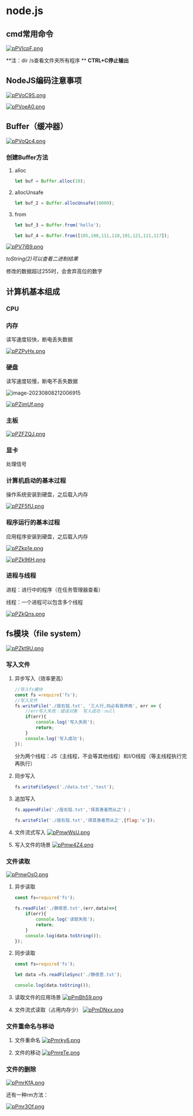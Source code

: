 # node.js

## cmd常用命令

<a href="https://imgse.com/i/pPVIcpF"><img src="https://s1.ax1x.com/2023/08/08/pPVIcpF.png" alt="pPVIcpF.png" border="0" /></a>

**注：dir /s查看文件夹所有程序 **
**CTRL+C停止输出**

## NodeJS编码注意事项

<a href="https://imgse.com/i/pPVoC9S"><img src="https://s1.ax1x.com/2023/08/08/pPVoC9S.png" alt="pPVoC9S.png" border="0" /></a>

<a href="https://imgse.com/i/pPVoeA0"><img src="https://s1.ax1x.com/2023/08/08/pPVoeA0.png" alt="pPVoeA0.png" border="0" /></a>

## Buffer（缓冲器）

<a href="https://imgse.com/i/pPVoQc4"><img src="https://s1.ax1x.com/2023/08/08/pPVoQc4.png" alt="pPVoQc4.png" border="0" /></a>

### 创建Buffer方法

1. alloc

   ```js
   let buf = Buffer.alloc(10);
   ```

2. allocUnsafe

   ```js
   let buf_2 = Buffer.allocUnsafe(10000);
   ```

3. from

   ```js
   let buf_3 = Buffer.from('hello');
   
   let buf_4 = Buffer.from([105,108,111,118,101,121,111,117]);
   ```

<a href="https://imgse.com/i/pPV7jB9"><img src="https://s1.ax1x.com/2023/08/08/pPV7jB9.png" alt="pPV7jB9.png" border="0" /></a>

*toString(2)可以查看二进制结果*

修改的数据超过255时，会舍弃高位的数字

## 计算机基本组成

### CPU

### 内存

读写速度较快，断电丢失数据

<a href="https://imgse.com/i/pPZPvHx"><img src="https://s1.ax1x.com/2023/08/08/pPZPvHx.png" alt="pPZPvHx.png" border="0" /></a>

### 硬盘

读写速度较慢，断电不丢失数据

![image-20230808212006915](C:\Users\bjwq_\AppData\Roaming\Typora\typora-user-images\image-20230808212006915.png)

<a href="https://imgse.com/i/pPZimUf"><img src="https://s1.ax1x.com/2023/08/08/pPZimUf.png" alt="pPZimUf.png" border="0" /></a>

### 主板

<a href="https://imgse.com/i/pPZFZQJ"><img src="https://s1.ax1x.com/2023/08/08/pPZFZQJ.png" alt="pPZFZQJ.png" border="0" /></a>

### 显卡

处理信号

### 计算机启动的基本过程

操作系统安装到硬盘，之后载入内存

<a href="https://imgse.com/i/pPZF5fU"><img src="https://s1.ax1x.com/2023/08/08/pPZF5fU.png" alt="pPZF5fU.png" border="0" /></a>

### 程序运行的基本过程

应用程序安装到硬盘，之后载入内存

<a href="https://imgse.com/i/pPZkp1e"><img src="https://s1.ax1x.com/2023/08/08/pPZkp1e.png" alt="pPZkp1e.png" border="0" /></a>

<a href="https://imgse.com/i/pPZk96H"><img src="https://s1.ax1x.com/2023/08/08/pPZk96H.png" alt="pPZk96H.png" border="0" /></a>

### 进程与线程

进程：进行中的程序（在任务管理器查看）

线程：一个进程可以包含多个线程

<a href="https://imgse.com/i/pPZkQns"><img src="https://s1.ax1x.com/2023/08/08/pPZkQns.png" alt="pPZkQns.png" border="0" /></a>

## fs模块（file system）

<a href="https://imgse.com/i/pPZkt9U"><img src="https://s1.ax1x.com/2023/08/08/pPZkt9U.png" alt="pPZkt9U.png" border="0" /></a>

### 写入文件

1. 异步写入（效率更高）

   ```js
   //导入fs模块
   const fs =require('fs');
   //写入文件
   fs.writeFile('./座右铭.txt', '三人行,则必有我师焉', err => {
       //err写入失败：错误对象  写入成功：null
       if(err){
           console.log('写入失败');
           return;
       }
       console.log('写入成功');
   });
   ```

   分为两个线程：JS（主线程，不会等其他线程）和I/O线程（等主线程执行完再执行）

2. 同步写入

   ```js
   fs.writeFileSync('./data.txt','test');
   ```


3. 追加写入

   ```js
   fs.appendFile('./座右铭.txt','择其善者而从之'）;
   ```

   ```js
   fs.writeFile('./座右铭.txt','择其善者而从之',{flag:'a'});
   ```


4. 文件流式写入
   <a href="https://imgse.com/i/pPmwWsU"><img src="https://s1.ax1x.com/2023/08/10/pPmwWsU.png" alt="pPmwWsU.png" border="0" /></a>

5. 写入文件的场景
   <a href="https://imgse.com/i/pPmw4Z4"><img src="https://s1.ax1x.com/2023/08/10/pPmw4Z4.png" alt="pPmw4Z4.png" border="0" /></a>

### 文件读取

<a href="https://imgse.com/i/pPmwOsO"><img src="https://s1.ax1x.com/2023/08/10/pPmwOsO.png" alt="pPmwOsO.png" border="0" /></a>

1. 异步读取

   ```js
   const fs=require('fs');
   
   fs.readFile('./静夜思.txt',(err,data)=>{
       if(err){
           console.log('读取失败');
           return;
       }
       console.log(data.toString());
   });
   
   ```

2. 同步读取

   ```js
   const fs=require('fs');
   
   let data =fs.readFileSync('./静夜思.txt');
   
   console.log(data.toString());
   ```

3. 读取文件的应用场景
   <a href="https://imgse.com/i/pPmBh59"><img src="https://s1.ax1x.com/2023/08/10/pPmBh59.png" alt="pPmBh59.png" border="0" /></a>

4. 文件流式读取（占用内存少）
   <a href="https://imgse.com/i/pPmDNxx"><img src="https://s1.ax1x.com/2023/08/10/pPmDNxx.png" alt="pPmDNxx.png" border="0" /></a>

### 文件重命名与移动

1. 文件重命名
   <a href="https://imgse.com/i/pPmrky6"><img src="https://s1.ax1x.com/2023/08/10/pPmrky6.png" alt="pPmrky6.png" border="0" /></a>

2. 文件的移动
   <a href="https://imgse.com/i/pPmreTe"><img src="https://s1.ax1x.com/2023/08/10/pPmreTe.png" alt="pPmreTe.png" border="0" /></a>

### 文件的删除

<a href="https://imgse.com/i/pPmrKfA"><img src="https://s1.ax1x.com/2023/08/10/pPmrKfA.png" alt="pPmrKfA.png" border="0" /></a>

还有一种rm方法：

<a href="https://imgse.com/i/pPmr3Of"><img src="https://s1.ax1x.com/2023/08/10/pPmr3Of.png" alt="pPmr3Of.png" border="0" /></a>